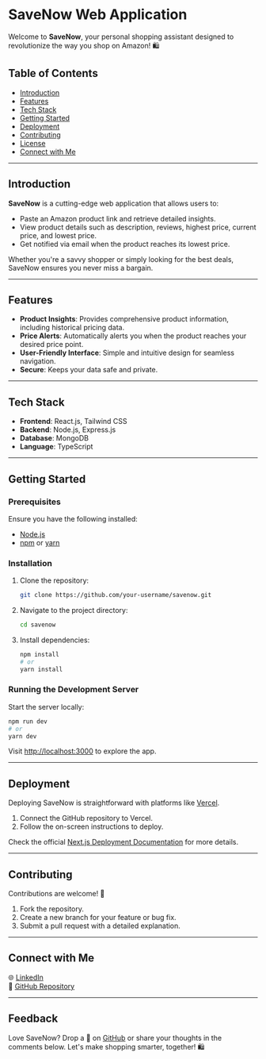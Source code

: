 # SaveNow Web Application

Welcome to **SaveNow**, your personal shopping assistant designed to revolutionize the way you shop on Amazon! 🛍️

## Table of Contents
- [Introduction](#introduction)
- [Features](#features)
- [Tech Stack](#tech-stack)
- [Getting Started](#getting-started)
- [Deployment](#deployment)
- [Contributing](#contributing)
- [License](#license)
- [Connect with Me](#connect-with-me)

---

## Introduction
**SaveNow** is a cutting-edge web application that allows users to:
- Paste an Amazon product link and retrieve detailed insights.
- View product details such as description, reviews, highest price, current price, and lowest price.
- Get notified via email when the product reaches its lowest price.

Whether you're a savvy shopper or simply looking for the best deals, SaveNow ensures you never miss a bargain.

---

## Features
- **Product Insights**: Provides comprehensive product information, including historical pricing data.
- **Price Alerts**: Automatically alerts you when the product reaches your desired price point.
- **User-Friendly Interface**: Simple and intuitive design for seamless navigation.
- **Secure**: Keeps your data safe and private.

---

## Tech Stack
- **Frontend**: React.js, Tailwind CSS
- **Backend**: Node.js, Express.js
- **Database**: MongoDB
- **Language**: TypeScript

---

## Getting Started

### Prerequisites
Ensure you have the following installed:
- [Node.js](https://nodejs.org/)
- [npm](https://www.npmjs.com/) or [yarn](https://yarnpkg.com/)

### Installation
1. Clone the repository:
   ```bash
   git clone https://github.com/your-username/savenow.git
   ```
2. Navigate to the project directory:
   ```bash
   cd savenow
   ```
3. Install dependencies:
   ```bash
   npm install
   # or
   yarn install
   ```

### Running the Development Server
Start the server locally:
```bash
npm run dev
# or
yarn dev
```

Visit [http://localhost:3000](http://localhost:3000) to explore the app.

---

## Deployment
Deploying SaveNow is straightforward with platforms like [Vercel](https://vercel.com/).

1. Connect the GitHub repository to Vercel.
2. Follow the on-screen instructions to deploy.

Check the official [Next.js Deployment Documentation](https://nextjs.org/docs/deployment) for more details.

---

## Contributing
Contributions are welcome! 🎉

1. Fork the repository.
2. Create a new branch for your feature or bug fix.
3. Submit a pull request with a detailed explanation.

---

## Connect with Me
🌐 [LinkedIn](https://www.linkedin.com/in/your-profile)  
📂 [GitHub Repository]([https://github.com/thekartikeyamishra/savenow](https://github.com/thekartikeyamishra/savenow))  

---

## Feedback
Love SaveNow? Drop a 🌟 on [GitHub](https://github.com/thekartikeyamishra/savenow) or share your thoughts in the comments below. Let's make shopping smarter, together! 🛍️
```
